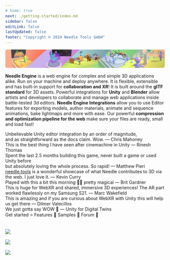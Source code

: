 ```yaml
---
# home: true
next: ./getting-started/index.md
sidebar: false
editLink: false
lastUpdated: false
footer: "Copyright © 2024 Needle Tools GmbH"
---
```


![](/imgs/banner.webp)

**Needle Engine** is a web engine for complex and simple 3D applications alike. Run on your machine and deploy anywhere. It is flexible, extensible and has built-in support for **collaboration and XR**! It is built around the **glTF standard** for 3D assets. Powerful integrations for **Unity** and **Blender** allow artists and developers to collaborate and manage web applications inside battle-tested 3d editors. **Needle Engine Integrations** allow you to use Editor features for exporting models, author materials, animate and sequence animations, bake lightmaps and more with ease. Our powerful **compression and optimization pipeline for the web** make sure your files are ready, small and load fast!  


<quoteslides>
<div>Unbelievable Unity editor integration by an order of magnitude,<br/>and as straightforward as the docs claim. Wow. — Chris Mahoney</div>

<div>This is the best thing I have seen after cinemachine in Unity — Rinesh Thomas</div>

<div>Spent the last 2.5 months building this game, never built a game or used Unity before<br/>but absolutely loving the whole process. So rapid! — Matthew Pieri</div>

<div><a href="https://needle.tools">needle.tools</a> is a wonderful showcase of what Needle contributes to 3D via the web. I just love it. — Kevin Curry</div>

<div>Played with this a bit this morning 🤯🤯 pretty magical — Brit Gardner</div>

<div>This is huge for WebXR and shared, immersive 3D experiences! The AR part worked flawlessly on my Samsung S21. — Marc Wakefield</div>

<div>This is amazing and if you are curious about WebXR with Unity this will help us get there — Dilmer Valecillos</div>

<div>We just gotta say WOW 🤩 — Unity for Digital Twins</div>


</quoteslides>


<actiongroup>
    <action href="getting-started">
    Get started ⭐
    </action>
    <action href="features-overview">
    Features 🎨
    </action>
    <action href="https://engine.needle.tools/samples">
    Samples 🎏
    </action>
    <action href="https://forum.needle.tools">
    Forum 💬
    </action>
</actiongroup>


<!-- <video-embed src="https://www.youtube.com/watch?v=p83q4siNeWo" /> -->
 
 <br/>
 <br/>

<actiongroup>

  
<a href="https://www.npmjs.com/package/@needle-tools/engine"><img src="https://img.shields.io/npm/v/@needle-tools/engine?style=flat&colorA=000000&colorB=000000"/></a>

<a href="https://www.npmjs.com/package/@needle-tools/engine"><img src="https://img.shields.io/npm/dt/@needle-tools/engine.svg?style=flat&colorA=000000&colorB=000000"/></a>


<a href="https://discord.needle.tools"><img src="https://img.shields.io/discord/717429793926283276?style=flat&colorA=000000&colorB=000000&label=discord&logo=discord&logoColor=ffffff"></a>
  

</actiongroup>




<p></p> 
<copyright></copyright>

<ClientOnly>
<removeserviceworker/>
</ClientOnly>